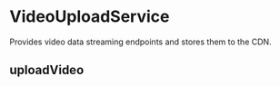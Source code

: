 # VideoUploadService

Provides video data streaming endpoints and stores them to the CDN.

## uploadVideo
